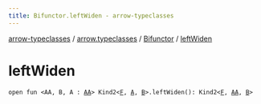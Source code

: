 ```yaml
---
title: Bifunctor.leftWiden - arrow-typeclasses
---
```


[arrow-typeclasses](../../index.html) / [arrow.typeclasses](../index.html) / [Bifunctor](index.html) / [leftWiden](./left-widen.html)

# leftWiden

`open fun <AA, B, A : `[`AA`](left-widen.html#AA)`> Kind2<`[`F`](index.html#F)`, `[`A`](left-widen.html#A)`, `[`B`](left-widen.html#B)`>.leftWiden(): Kind2<`[`F`](index.html#F)`, `[`AA`](left-widen.html#AA)`, `[`B`](left-widen.html#B)`>`